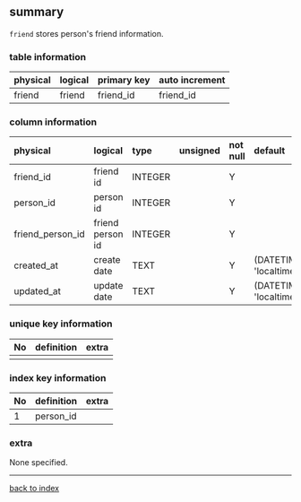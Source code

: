 ## summary
`friend` stores person's friend information.

### table information
| physical | logical | primary key | auto increment |
|:---------|:--------|:------------|:---------------|
| friend   | friend  | friend_id   | friend_id      |

### column information
| physical         | logical          | type    | unsigned | not null | default                        | extra |
|:-----------------|:-----------------|:--------|:---------|:---------|:-------------------------------|:------|
| friend_id        | friend id        | INTEGER |          | Y        |                                |       |
| person_id        | person id        | INTEGER |          | Y        |                                |       |
| friend_person_id | friend person id | INTEGER |          | Y        |                                |       |
| created_at       | create date      | TEXT    |          | Y        | (DATETIME('now', 'localtime')) |       |
| updated_at       | update date      | TEXT    |          | Y        | (DATETIME('now', 'localtime')) |       |

### unique key information
| No | definition | extra |
|:---|:-----------|-------|
|    |            |       |

### index key information
| No | definition | extra |
|:---|:-----------|-------|
| 1  | person_id  |       |

### extra
None specified.

---
[back to index](./index.md)